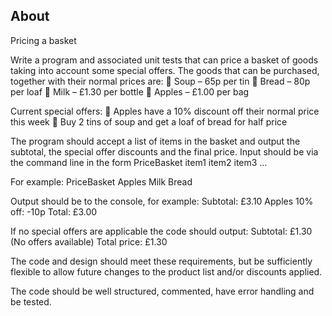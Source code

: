 ## About

Pricing a basket 

Write a program and associated unit tests that can price a basket of goods taking into account some special offers. 
The goods that can be purchased, together with their normal prices are: 
 Soup – 65p per tin 
 Bread – 80p per loaf 
 Milk – £1.30 per bottle 
 Apples – £1.00 per bag 

Current special offers: 
 Apples have a 10% discount off their normal price this week 
 Buy 2 tins of soup and get a loaf of bread for half price 

The program should accept a list of items in the basket and output the subtotal, the special offer discounts and the final price. 
Input should be via the command line in the form PriceBasket item1 item2 item3 … 

For example: 
PriceBasket Apples Milk Bread 

Output should be to the console, for example: 
Subtotal: £3.10 
Apples 10% off: -10p 
Total: £3.00 

If no special offers are applicable the code should output: 
Subtotal: £1.30 
(No offers available) 
Total price: £1.30 

The code and design should meet these requirements, but be sufficiently flexible to allow future changes to the product list and/or discounts applied. 

The code should be well structured, commented, have error handling and be tested.    